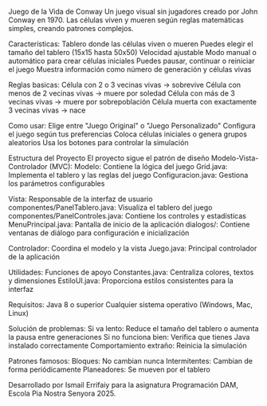 Juego de la Vida de Conway
Un juego visual sin jugadores creado por John Conway en 1970. Las células viven y mueren según reglas matemáticas simples, creando patrones complejos.

Características:
Tablero donde las células viven o mueren
Puedes elegir el tamaño del tablero (15x15 hasta 50x50)
Velocidad ajustable
Modo manual o automático para crear células iniciales
Puedes pausar, continuar o reiniciar el juego
Muestra información como número de generación y células vivas

Reglas basicas:
Célula con 2 o 3 vecinas vivas → sobrevive
Célula con menos de 2 vecinas vivas → muere por soledad
Célula con más de 3 vecinas vivas → muere por sobrepoblación
Célula muerta con exactamente 3 vecinas vivas → nace

Como usar:
Elige entre "Juego Original" o "Juego Personalizado"
Configura el juego según tus preferencias
Coloca células iniciales o genera grupos aleatorios
Usa los botones para controlar la simulación

Estructura del Proyecto
El proyecto sigue el patrón de diseño Modelo-Vista-Controlador (MVC):
Modelo: Contiene la lógica del juego
Grid.java: Implementa el tablero y las reglas del juego
Configuracion.java: Gestiona los parámetros configurables

Vista: Responsable de la interfaz de usuario
componentes/PanelTablero.java: Visualiza el tablero del juego
componentes/PanelControles.java: Contiene los controles y estadísticas
MenuPrincipal.java: Pantalla de inicio de la aplicación
dialogos/: Contiene ventanas de diálogo para configuración e inicialización

Controlador: Coordina el modelo y la vista
Juego.java: Principal controlador de la aplicación

Utilidades: Funciones de apoyo
Constantes.java: Centraliza colores, textos y dimensiones
EstiloUI.java: Proporciona estilos consistentes para la interfaz

Requisitos:
Java 8 o superior
Cualquier sistema operativo (Windows, Mac, Linux)

Solución de problemas:
Si va lento: Reduce el tamaño del tablero o aumenta la pausa entre generaciones
Si no funciona bien: Verifica que tienes Java instalado correctamente
Comportamiento extraño: Reinicia la simulación

Patrones famosos:
Bloques: No cambian nunca
Intermitentes: Cambian de forma periódicamente
Planeadores: Se mueven por el tablero

Desarrollado por Ismail Errifaiy para la asignatura Programación DAM, Escola Pia Nostra Senyora 2025.
